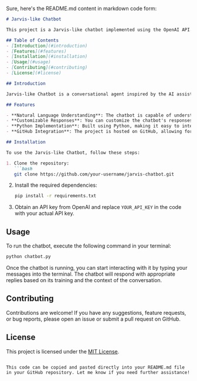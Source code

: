 Sure, here's the README.md content in markdown code form:

```markdown
# Jarvis-like Chatbot

This project is a Jarvis-like chatbot implemented using the OpenAI API. It utilizes Python programming language to interact with users and perform various tasks.

## Table of Contents
- [Introduction](#introduction)
- [Features](#features)
- [Installation](#installation)
- [Usage](#usage)
- [Contributing](#contributing)
- [License](#license)

## Introduction

Jarvis-like Chatbot is a conversational agent inspired by the AI assistant featured in the Marvel Cinematic Universe. It leverages the power of OpenAI's language model to understand user input and generate appropriate responses.

## Features

- **Natural Language Understanding**: The chatbot is capable of understanding natural language input and generating human-like responses.
- **Customizable Responses**: You can customize the chatbot's responses to fit your specific needs or use case.
- **Python Implementation**: Built using Python, making it easy to integrate into existing projects or workflows.
- **GitHub Integration**: The project is hosted on GitHub, allowing for easy collaboration and contribution from the community.

## Installation

To use the Jarvis-like Chatbot, follow these steps:

1. Clone the repository:
   ```bash
   git clone https://github.com/your-username/jarvis-chatbot.git
   ```

2. Install the required dependencies:
   ```bash
   pip install -r requirements.txt
   ```

3. Obtain an API key from OpenAI and replace `YOUR_API_KEY` in the code with your actual API key.

## Usage

To run the chatbot, execute the following command in your terminal:

```bash
python chatbot.py
```

Once the chatbot is running, you can start interacting with it by typing your messages into the terminal. The chatbot will respond with appropriate replies based on its training and the context of the conversation.

## Contributing

Contributions are welcome! If you have any suggestions, feature requests, or bug reports, please open an issue or submit a pull request on GitHub.

## License

This project is licensed under the [MIT License](LICENSE).
```

This code can be copied and pasted directly into your README.md file in your GitHub repository. Let me know if you need further assistance!
